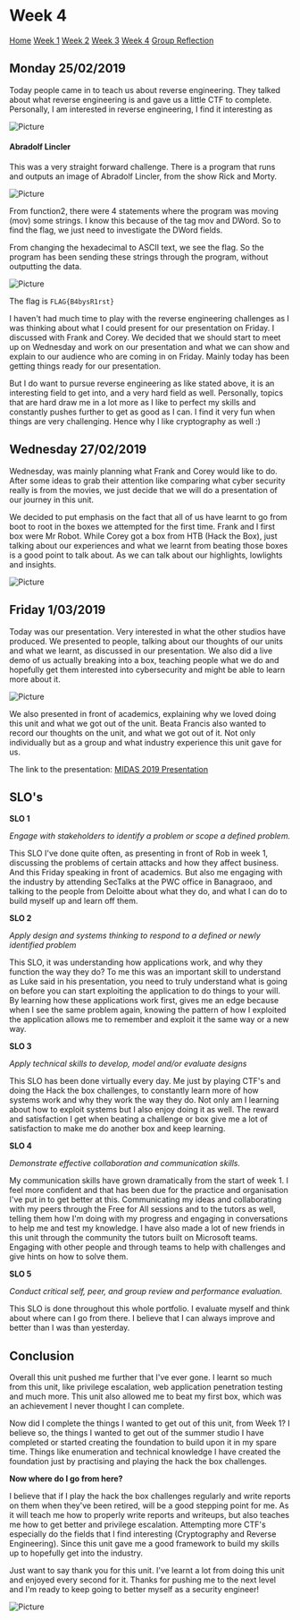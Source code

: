 # Week 4

[Home](./README.md)
[Week 1](./week1.md)
[Week 2](./week2.md)
[Week 3](./week3.md)
[Week 4](./week4.md)
[Group Reflection](./group_reflection.md)

## Monday 25/02/2019

Today people came in to teach us about reverse engineering. They talked about what reverse engineering is and gave us a little CTF to complete. Personally, I am interested in reverse engineering, I find it interesting as 

![Picture](/images/reverseeng1.PNG)

#### Abradolf Lincler

This was a very straight forward challenge. There is a program that runs and outputs an image of Abradolf Lincler, from the show Rick and Morty.

![Picture](/images/reverseeng2.PNG)

From function2, there were 4 statements where the program was moving (mov) some strings. I know this because of the tag mov and DWord. So to find the flag, we just need to investigate the DWord fields.

From changing the hexadecimal to ASCII text, we see the flag. So the program has been sending these strings through the program, without outputting the data.

![Picture](/images/reverseeng3.PNG)

The flag is ``` FLAG{B4bysR1rst} ```

I haven't had much time to play with the reverse engineering challenges as I was thinking about what I could present for our presentation on Friday. I discussed with Frank and Corey. We decided that we should start to meet up on Wednesday and work on our presentation and what we can show and explain to our audience who are coming in on Friday. Mainly today has been getting things ready for our presentation. 

But I do want to pursue reverse engineering as like stated above, it is an interesting field to get into, and a very hard field as well. Personally, topics that are hard draw me in a lot more as I like to perfect my skills and constantly pushes further to get as good as I can. I find it very fun when things are very challenging. Hence why I like cryptography as well :)


## Wednesday 27/02/2019

Wednesday, was mainly planning what Frank and Corey would like to do. After some ideas to grab their attention like comparing what cyber security really is from the movies, we just decide that we will do a presentation of our journey in this unit. 

We decided to put emphasis on the fact that all of us have learnt to go from boot to root in the boxes we attempted for the first time. Frank and I first box were Mr Robot. While Corey got a box from HTB (Hack the Box), just talking about our experiences and what we learnt from beating those boxes is a good point to talk about. As we can talk about our highlights, lowlights and insights. 

![Picture](/images/midas.PNG)

## Friday 1/03/2019

Today was our presentation. Very interested in what the other studios have produced. We presented to people, talking about our thoughts of our units and what we learnt, as discussed in our presentation. We also did a live demo of us actually breaking into a box, teaching people what we do and hopefully get them interested into cybersecurity and might be able to learn more about it.

![Picture](/images/friday1.JPG)

We also presented in front of academics, explaining why we loved doing this unit and what we got out of the unit. Beata Francis also wanted to record our thoughts on the unit, and what we got out of it. Not only individually but as a group and what industry experience this unit gave for us.  

The link to the presentation: [MIDAS 2019 Presentation](https://docs.google.com/presentation/d/15R4CfAy6mqTa8u99pGQ1XdQnMTgk63jD6Y0Bcu0OMU8/edit?usp=sharing)

## SLO's

**SLO 1**

*Engage with stakeholders to identify a problem or scope a defined problem.*

This SLO I've done quite often, as presenting in front of Rob in week 1, discussing the problems of certain attacks and how they affect business. And this Friday speaking in front of academics. But also me engaging with the industry by attending SecTalks at the PWC office in Banagraoo, and talking to the people from Deloitte about what they do, and what I can do to build myself up and learn off them.  

**SLO 2**

*Apply design and systems thinking to respond to a defined or newly identified problem*

This SLO, it was understanding how applications work, and why they function the way they do? To me this was an important skill to understand as Luke said in his presentation, you need to truly understand what is going on before you can start exploiting the application to do things to your will. By learning how these applications work first, gives me an edge because when I see the same problem again, knowing the pattern of how I exploited the application allows me to remember and exploit it the same way or a new way.

**SLO 3**

*Apply technical skills to develop, model and/or evaluate designs*

This SLO has been done virtually every day. Me just by playing CTF's and doing the Hack the box challenges, to constantly learn more of how systems work and why they work the way they do. Not only am I learning about how to exploit systems but I also enjoy doing it as well. The reward and satisfaction I get when beating a challenge or box give me a lot of satisfaction to make me do another box and keep learning.

**SLO 4**

*Demonstrate effective collaboration and communication skills.*

My communication skills have grown dramatically from the start of week 1. I feel more confident and that has been due for the practice and organisation I've put in to get better at this. Communicating my ideas and collaborating with my peers through the Free for All sessions and to the tutors as well, telling them how I'm doing with my progress and engaging in conversations to help me and test my knowledge. I have also made a lot of new friends in this unit through the community the tutors built on Microsoft teams. Engaging with other people and through teams to help with challenges and give hints on how to solve them.

**SLO 5**

*Conduct critical self, peer, and group review and performance evaluation.*

This SLO is done throughout this whole portfolio. I evaluate myself and think about where can I go from there. I believe that I can always improve and better than I was than yesterday.

## Conclusion

Overall this unit pushed me further that I've ever gone. I learnt so much from this unit, like privilege escalation, web application penetration testing and much more. This unit also allowed me to beat my first box, which was an achievement I never thought I can complete. 

Now did I complete the things I wanted to get out of this unit, from Week 1? I believe so, the things I wanted to get out of the summer studio I have completed or started creating the foundation to build upon it in my spare time. Things like enumeration and technical knowledge I have created the foundation just by practising and playing the hack the box challenges. 

**Now where do I go from here?**

I believe that if I play the hack the box challenges regularly and write reports on them when they've been retired, will be a good stepping point for me. As it will teach me how to properly write reports and writeups, but also teaches me how to get better and privilege escalation. Attempting more CTF's especially do the fields that I find interesting (Cryptography and Reverse Engineering). Since this unit gave me a good framework to build my skills up to hopefully get into the industry.

Just want to say thank you for this unit. I've learnt a lot from doing this unit and enjoyed every second for it. Thanks for pushing me to the next level and I'm ready to keep going to better myself as a security engineer!

![Picture](/images/midas2.png)
